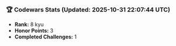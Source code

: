 ### 🏆 Codewars Stats (Updated: 2025-10-31 22:07:44 UTC)

- **Rank:** 8 kyu
- **Honor Points:** 3
- **Completed Challenges:** 1
